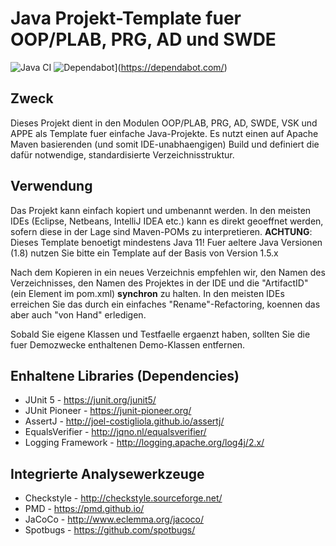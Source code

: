# Java Projekt-Template fuer OOP/PLAB, PRG, AD und SWDE

![Java CI](https://github.com/rgisler/hslu_maven_template/workflows/Java%20CI/badge.svg)
![Dependabot](https://flat.badgen.net/dependabot/rgisler/hslu_maven_template?icon=dependabot)](https://dependabot.com/)

## Zweck
Dieses Projekt dient in den Modulen OOP/PLAB, PRG, AD, SWDE, VSK und APPE als Template fuer 
einfache Java-Projekte. Es nutzt einen auf Apache Maven basierenden (und somit IDE-unabhaengigen) 
Build und definiert die dafür notwendige, standardisierte Verzeichnisstruktur. 

## Verwendung
Das Projekt kann einfach kopiert und umbenannt werden. In den meisten 
IDEs (Eclipse, Netbeans, IntelliJ IDEA etc.) kann es direkt geoeffnet werden, sofern 
diese in der Lage sind Maven-POMs zu interpretieren.
**ACHTUNG**: Dieses Template benoetigt mindestens Java 11! Fuer aeltere Java Versionen (1.8) nutzen 
Sie bitte ein Template auf der Basis von Version 1.5.x

Nach dem Kopieren in ein neues Verzeichnis empfehlen wir, den Namen
des Verzeichnisses, den Namen des Projektes in der IDE und die "ArtifactID"
(ein Element im pom.xml) **synchron** zu halten. In den meisten IDEs erreichen
Sie das durch ein einfaches "Rename"-Refactoring, koennen das aber auch
"von Hand" erledigen.

Sobald Sie eigene Klassen und Testfaelle ergaenzt haben, sollten Sie die 
fuer Demozwecke enthaltenen Demo-Klassen entfernen.

## Enhaltene Libraries (Dependencies)
* JUnit 5 - https://junit.org/junit5/
* JUnit Pioneer - https://junit-pioneer.org/
* AssertJ - http://joel-costigliola.github.io/assertj/
* EqualsVerifier - http://jqno.nl/equalsverifier/
* Logging Framework - http://logging.apache.org/log4j/2.x/

## Integrierte Analysewerkzeuge
* Checkstyle - http://checkstyle.sourceforge.net/
* PMD - https://pmd.github.io/
* JaCoCo - http://www.eclemma.org/jacoco/
* Spotbugs - https://github.com/spotbugs/
